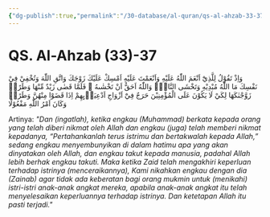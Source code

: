 ```yaml
---
{"dg-publish":true,"permalink":"/30-database/al-quran/qs-al-ahzab-33-37/"}
---
```



# QS. Al-Ahzab (33)-37
وَاِذْ تَقُوْلُ لِلَّذِيْٓ اَنْعَمَ اللّٰهُ عَلَيْهِ وَاَنْعَمْتَ عَلَيْهِ اَمْسِكْ عَلَيْكَ زَوْجَكَ وَاتَّقِ اللّٰهَ وَتُخْفِيْ فِيْ نَفْسِكَ مَا اللّٰهُ مُبْدِيْهِ وَتَخْشَى النَّاسَۚ وَاللّٰهُ اَحَقُّ اَنْ تَخْشٰىهُ ۗ فَلَمَّا قَضٰى زَيْدٌ مِّنْهَا وَطَرًاۗ زَوَّجْنٰكَهَا لِكَيْ لَا يَكُوْنَ عَلَى الْمُؤْمِنِيْنَ حَرَجٌ فِيْٓ اَزْوَاجِ اَدْعِيَاۤىِٕهِمْ اِذَا قَضَوْا مِنْهُنَّ وَطَرًاۗ وَكَانَ اَمْرُ اللّٰهِ مَفْعُوْلًا 

Artinya: *"Dan (ingatlah), ketika engkau (Muhammad) berkata kepada orang yang telah diberi nikmat oleh Allah dan engkau (juga) telah memberi nikmat kepadanya, “Pertahankanlah terus istrimu dan bertakwalah kepada Allah,” sedang engkau menyembunyikan di dalam hatimu apa yang akan dinyatakan oleh Allah, dan engkau takut kepada manusia, padahal Allah lebih berhak engkau takuti. Maka ketika Zaid telah mengakhiri keperluan terhadap istrinya (menceraikannya), Kami nikahkan engkau dengan dia (Zainab) agar tidak ada keberatan bagi orang mukmin untuk (menikahi) istri-istri anak-anak angkat mereka, apabila anak-anak angkat itu telah menyelesaikan keperluannya terhadap istrinya. Dan ketetapan Allah itu pasti terjadi."*
